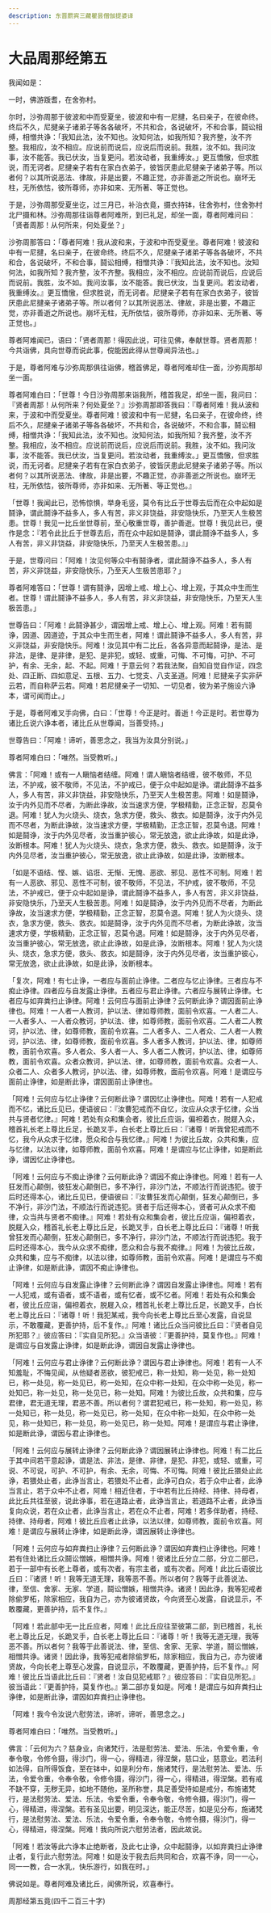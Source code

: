 ```yaml
---
description: 东晋罽宾三藏瞿昙僧伽提婆译
---
```


# 大品周那经第五

我闻如是：

一时，佛游䟦耆，在舍弥村。

尔时，沙弥周那于彼波和中而受夏坐，彼波和中有一尼揵，名曰亲子，在彼命终。终后不久，尼揵亲子诸弟子等各各破坏，不共和合，各说破坏，不和合事，鬪讼相缚，相憎共诤：「我知此法，汝不知也。汝知何法，如我所知？我齐整，汝不齐整。我相应，汝不相应。应说前而说后，应说后而说前。我胜，汝不如。我问汝事，汝不能答。我已伏汝，当复更问。若汝动者，我重缚汝。」更互憍慠，但求胜说，而无诃者。尼揵亲子若有在家白衣弟子，彼皆厌患此尼揵亲子诸弟子等。所以者何？以其所说恶法、律故，非是出要，不趣正觉，亦非善逝之所说也。崩坏无柱，无所依怙，彼所尊师，亦非如来、无所著、等正觉也。

于是，沙弥周那受夏坐讫，过三月已，补治衣竟，摄衣持钵，往舍弥村，住舍弥村北尸摄和林。沙弥周那往诣尊者阿难所，到已礼足，却坐一面，尊者阿难问曰：「贤者周那！从何所来，何处夏坐？」

沙弥周那答曰：「尊者阿难！我从波和来，于波和中而受夏坐。尊者阿难！彼波和中有一尼揵，名曰亲子，在彼命终。终后不久，尼揵亲子诸弟子等各各破坏，不共和合，各说破坏，不和合事，鬪讼相缚，相憎共诤：『我知此法，汝不知也。汝知何法，如我所知？我齐整，汝不齐整。我相应，汝不相应。应说前而说后，应说后而说前。我胜，汝不如。我问汝事，汝不能答。我已伏汝，当复更问。若汝动者，我重缚汝。』更互憍慠，但求胜说，而无诃者。尼揵亲子若有在家白衣弟子，彼皆厌患此尼揵亲子诸弟子等。所以者何？以其所说恶法、律故，非是出要，不趣正觉，亦非善逝之所说也。崩坏无柱，无所依怙，彼所尊师，亦非如来、无所著、等正觉也。」

尊者阿难闻已，语曰：「贤者周那！得因此说，可往见佛，奉献世尊。贤者周那！今共诣佛，具向世尊而说此事，傥能因此得从世尊闻异法也。」

于是，尊者阿难与沙弥周那俱往诣佛，稽首佛足，尊者阿难却住一面，沙弥周那却坐一面。

尊者阿难白曰：「世尊！今日沙弥周那来诣我所，稽首我足，却坐一面，我问曰：『贤者周那！从何所来？何处夏坐？』沙弥周那即答我曰：『尊者阿难！我从波和来，于波和中而受夏坐。尊者阿难！彼波和中有一尼揵，名曰亲子，在彼命终，终后不久，尼揵亲子诸弟子等各各破坏，不共和合，各说破坏，不和合事，鬪讼相缚，相憎共诤：「我知此法，汝不知也。汝知何法，如我所知？我齐整，汝不齐整。我相应，汝不相应。应说前而说后，应说后而说前。我胜，汝不如。我问汝事，汝不能答。我已伏汝，当复更问。若汝动者，我重缚汝。」更互憍慠，但求胜说，而无诃者。尼揵亲子若有在家白衣弟子，彼皆厌患此尼揵亲子诸弟子等。所以者何？以其所说恶法、律故，非是出要，不趣正觉，亦非善逝之所说也。崩坏无柱，无所依怙，彼所尊师，亦非如来、无所著、等正觉也。』

「世尊！我闻此已，恐怖惊惧，举身毛竖，莫令有比丘于世尊去后而在众中起如是鬪诤，谓此鬪诤不益多人，多人有苦，非义非饶益，非安隐快乐，乃至天人生极苦患。世尊！我见一比丘坐世尊前，至心敬重世尊，善护善逝。世尊！我见此已，便作是念：『若令此比丘于世尊去后，而在众中起如是鬪诤，谓此鬪诤不益多人，多人有苦，非义非饶益，非安隐快乐，乃至天人生极苦患。』」

于是，世尊问曰：「阿难！汝见何等众中有鬪诤者，谓此鬪诤不益多人，多人有苦，非义非饶益，非安隐快乐，乃至天人生极苦患耶？」

尊者阿难答曰：「世尊！谓有鬪诤，因增上戒、增上心、增上观，于其众中生而生者。世尊！谓此鬪诤不益多人，多人有苦，非义非饶益，非安隐快乐，乃至天人生极苦患。」

世尊告曰：「阿难！此鬪诤甚少，谓因增上戒、增上心、增上观。阿难！若有鬪诤，因道、因道迹，于其众中生而生者，阿难！谓此鬪诤不益多人，多人有苦，非义非饶益，非安隐快乐。阿难！汝见其中有二比丘，各各异意而起鬪诤，是法、是非法，是律、是非律，是犯、是非犯，或轻、或重，可悔、不可悔，可护、不可护，有余、无余，起、不起。阿难！于意云何？若我法聚，自知自觉自作证，四念处、四正断、四如意足、五根、五力、七觉支、八支圣道。阿难！尼揵亲子实非萨云若，而自称萨云若。阿难！若尼揵亲子一切知、一切见者，彼为弟子施设六诤本，谓可闻而止。」

于是，尊者阿难叉手向佛，白曰：「世尊！今正是时。善逝！今正是时。若世尊为诸比丘说六诤本者，诸比丘从世尊闻，当善受持。」

世尊告曰：「阿难！谛听，善思念之，我当为汝具分别说。」

尊者阿难白曰：「唯然。当受教听。」

佛言：「阿难！或有一人瞋恼者结缠。阿难！谓人瞋恼者结缠，彼不敬师，不见法，不护戒，彼不敬师，不见法，不护戒已，便于众中起如是诤。谓此鬪诤不益多人，多人有苦，非义非饶益，非安隐快乐，乃至天人生极苦患。阿难！如是鬪诤，汝于内外见而不尽者，为断此诤故，汝当速求方便，学极精勤，正念正智，忍莫令退。阿难！犹人为火烧头、烧衣，急求方便，救头、救衣。如是鬪诤，汝于内外见而不尽者，为断此诤故，汝当速求方便，学极精勤，正念正智，忍莫令退。阿难！如是鬪诤，汝于内外见尽者，汝当重护彼心，常无放逸，欲止此诤故，如是此诤，汝断根本。阿难！犹人为火烧头、烧衣，急求方便，救头、救衣。如是鬪诤，汝于内外见尽者，汝当重护彼心，常无放逸，欲止此诤故，如是此诤，汝断根本。

「如是不语结、悭、嫉、谄诳、无惭、无愧、恶欲、邪见、恶性不可制。阿难！若有一人恶欲、邪见、恶性不可制，彼不敬师，不见法，不护戒，彼不敬师，不见法，不护戒已，便于众中起如是诤，谓此鬪诤不益多人，多人有苦，非义非饶益，非安隐快乐，乃至天人生极苦患。阿难！如是鬪诤，汝于内外见而不尽者，为断此诤故，汝当速求方便，学极精勤，正念正智，忍莫令退。阿难！犹人为火烧头、烧衣，急求方便，救头、救衣。如是鬪诤，汝于内外见而不尽者，为断此诤故，汝当速求方便，学极精勤，正念正智，忍莫令退。阿难！如是鬪诤，汝于内外见尽者，汝当重护彼心，常无放逸，欲止此诤故，如是此诤，汝断根本。阿难！犹人为火烧头、烧衣，急求方便，救头、救衣。如是鬪诤，汝于内外见尽者，汝当重护彼心，常无放逸，欲止此诤故，如是此诤，汝断根本。

「复次，阿难！有七止诤，一者应与面前止诤律。二者应与忆止诤律。三者应与不痴止诤律。四者应与自发露止诤律。五者应与君止诤律。六者应与展转止诤律。七者应与如弃粪扫止诤律。阿难！云何应与面前止诤律？云何断此诤？谓因面前止诤律也。阿难！一人者一人教诃，护以法、律如尊师教，面前令欢喜。一人者二人、一人者多人、一人者众教诃，护以法、律，如尊师教，面前令欢喜。二人者二人教诃，护以法、律，如尊师教，面前令欢喜。二人者多人、二人者众、二人者一人教诃，护以法、律，如尊师教，面前令欢喜。多人者多人教诃，护以法、律，如尊师教，面前令欢喜。多人者众、多人者一人、多人者二人教诃，护以法、律，如尊师教，面前令欢喜。众者众教诃，护以法、律，如尊师教，面前令欢喜。众者一人、众者二人、众者多人教诃，护以法、律，如尊师教，面前令欢喜。阿难！是谓应与面前止诤律，如是断此诤，谓因面前止诤律也。

「阿难！云何应与忆止诤律？云何断此诤？谓因忆止诤律也。阿难！若有一人犯戒而不忆，诸比丘见已，便语彼曰：『汝曹犯戒而不自忆，汝应从众求于忆律，众当共与贤者忆律。』阿难！若处有众和集会者，彼比丘应诣，偏袒着衣，脱屣入众，稽首礼长老上尊比丘足，长跪叉手，白长老上尊比丘曰：『诸尊！听我曾犯戒而不忆，我今从众求于忆律，愿众和合与我忆律。』阿难！为彼比丘故，众共和集，应与忆律，以法以律，如尊师教，面前令欢喜。阿难！是谓应与忆止诤律，如是断此诤，谓因忆止诤律也。

「阿难！云何应与不痴止诤律？云何断此诤？谓因不痴止诤律也。阿难！若有一人狂发而心颠倒，彼狂发心颠倒已，多不净行，非沙门法，不顺法行而说违犯。彼于后时还得本心，诸比丘见已，便语彼曰：『汝曹狂发而心颠倒，狂发心颠倒已，多不净行，非沙门法，不顺法行而说违犯。贤者于后还得本心，贤者可从众求不痴律，众当共与贤者不痴律。』阿难！若处有众和集会者，彼比丘应诣，偏袒着衣，脱屣入众，稽首礼长老上尊比丘足，长跪叉手，白长老上尊比丘曰：『诸尊！听我曾狂发而心颠倒，狂发心颠倒已，多不净行，非沙门法，不顺法行而说违犯。我于后时还得本心，我今从众求不痴律，愿众和合与我不痴律。』阿难！为彼比丘故，众共和集，应与不痴律，以法以律，如尊师教，面前令欢喜。阿难！是谓应与不痴止诤律，如是断此诤，谓因不痴止诤律也。

「阿难！云何应与自发露止诤律？云何断此诤？谓因自发露止诤律也。阿难！若有一人犯戒，或有语者，或不语者，或有忆者，或不忆者。阿难！若处有众和集会者，彼比丘应诣，偏袒着衣，脱屣入众，稽首礼长老上尊比丘足，长跪叉手，白长老上尊比丘曰：『诸尊！听！我犯某戒，我今向长老上尊比丘至心发露，自说显示，不敢覆藏，更善护持，后不复作。』阿难！诸比丘众当问彼比丘曰：『贤者自见所犯耶？』彼应答曰：『实自见所犯。』众当语彼：『更善护持，莫复作也。』阿难！是谓应与自发露止诤律，如是断此诤，谓因自发露止诤律也。

「阿难！云何应与君止诤律？云何断此诤？谓因与君止诤律也。阿难！若有一人不知羞耻，不悔见闻，从他疑者恶欲，彼犯戒已，称一处知，称一处见，称一处知已，称一处见，称一处见已，称一处知，在众中称一处知，在众中称一处见，称一处知已，称一处见，称一处见已，称一处知。阿难！为彼比丘故，众共和集，应与君律，君无道无理，君恶不善。所以者何？谓君犯戒已，称一处知，称一处见，称一处知已，称一处见，称一处见已，称一处知，在众中称一处知，在众中称一处见，称一处知已，称一处见，称一处见已，称一处知。阿难！是谓应与君止诤律，如是断此诤，谓因与君止诤律也。

「阿难！云何应与展转止诤律？云何断此诤？谓因展转止诤律也。阿难！有二比丘于其中间若干意起诤，谓是法、非法，是律、非律，是犯、非犯，或轻、或重，可说、不可说，可护、不可护，有余、无余，可悔、不可悔。阿难！彼比丘猥处止此诤，若猥处止者，此诤当言止，若猥处不止者，此诤可白众，若于众中止者，此诤当言止，若于众中不止者，阿难！相近住者，于中若有比丘持经、持律、持母者，此比丘共往至彼，说此诤事，若在道路止者，此诤当言止，若道路不止者，此诤当复向众说，若在众止者，此诤当言止，若在众不止者，阿难！若多伴助者，持经、持律、持母者，阿难！彼比丘应者止此诤，以法以律，如尊师教，面前令欢喜。阿难！是谓应与展转止诤律，如是断此诤，谓因展转止诤律也。

「阿难！云何应与如弃粪扫止诤律？云何断此诤？谓因如弃粪扫止诤律也。阿难！若有住处诸比丘众鬪讼憎嫉，相憎共诤。阿难！彼诸比丘分立二部，分立二部已，若于一部中有长老上尊者，或有次者，有宗主者，或有次者。阿难！此比丘语彼比丘曰：『诸贤！听！我等无道无理，我等恶不善。所以者何？我等于此善说法、律，至信、舍家、无家、学道，鬪讼憎嫉，相憎共诤。诸贤！因此诤，我等犯戒者除偷罗柘，除家相应，我自为己，亦为彼诸贤故，今向贤至心发露，自说显示，不敢覆藏，更善护持，后不复作。』

「阿难！若此部中无一比丘应者，阿难！此比丘应往至彼第二部，到已稽首，礼长老上尊比丘足，长跪叉手，白长老上尊比丘曰：『诸尊！听！我等无道无理，我等恶不善。所以者何？我等于此善说法、律，至信、舍家、无家、学道，鬪讼憎嫉，相憎共诤。诸贤！因此诤，我等犯戒者除偷罗柘，除家相应，我自为己，亦为彼诸贤故，今向长老上尊至心发露，自说显示，不敢覆藏，更善护持，后不复作。』阿难！彼比丘当语此比丘曰：『贤者！汝自见犯戒耶？』彼应答曰：『实自见所犯。』彼当语此：『更善护持，莫复作也。』第二部亦复如是。阿难！是谓应与如弃粪扫止诤律，如是断此诤，谓因如弃粪扫止诤律也。

「阿难！我今令汝说六慰劳法，谛听，谛听，善思念之。」

尊者阿难白曰：「唯然。当受教听。」

佛言：「云何为六？慈身业，向诸梵行，法是慰劳法、爱法、乐法，令爱令重，令奉令敬，令修令摄，得沙门，得一心，得精进，得涅槃，慈口业，慈意业。若法利如法得，自所得饭食，至在钵中，如是利分布，施诸梵行，是法慰劳法、爱法、乐法，令爱令重，令奉令敬，令修令摄，得沙门，得一心，得精进，得涅槃。若有戒不缺不穿，无秽无异，如地不随他，圣所称誉，具足善受持如是戒分，布施诸梵行，是法慰劳法、爱法、乐法，令爱令重，令奉令敬，令修令摄，得沙门，得一心，得精进，得涅槃。若有圣见出要，明见深达，能正尽苦，如是见分布，施诸梵行，是法慰劳法、爱法、乐法，令爱令重，令奉令敬，令修令摄，得沙门，得一心，得精进，得涅槃。阿难！我向所说六慰劳法者，因此故说。

「阿难！若汝等此六诤本止绝断者，及此七止诤，众中起鬪诤，以如弃粪扫止诤律止者，复行此六慰劳法。阿难！如是汝于我去后共同和合，欢喜不诤，同一一心，同一一教，合一水乳，快乐游行，如我在时。」

佛说如是。尊者阿难及诸比丘，闻佛所说，欢喜奉行。

周那经第五竟(四千二百三十字)
